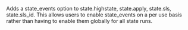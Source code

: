 Adds a state_events option to state.highstate, state.apply, state.sls, state.sls_id.
This allows users to enable state_events on a per use basis rather than having to
enable them globally for all state runs.
